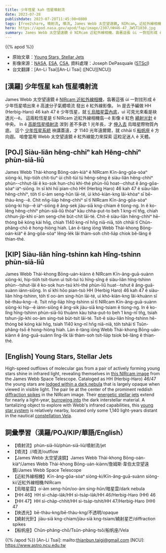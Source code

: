 ```yaml
---
title: 少年恆星 kah 恆星噴射流
date: 2023-07-28
publishdate: 2023-07-28T11:45:00+0800
tags: [free2share, 噴射流, 噴流, James Webb 太空望遠鏡, NIRcam, 近紅外線相機, 烏暗星雲, HH 46, HH 47, 袂透光, 繞射光針, 船帆座]
hero: https://apod.nasa.gov/apod/fap/image/2307/HH46-47_JWST1030.jpg
summary: James Webb 太空望遠鏡 ê NIRcam 近紅外線相機，翕著這張 ùi 一對拄形成 ê 少年恆星噴出來 ê 高速分子氣體噴流 發出 ê 紅外線影像。
---
```


{{% apod %}}

- 原始文章：[Young Stars, Stellar Jets](https://apod.nasa.gov/apod/ap230728.html)
- 影像來源：[NASA](https://www.nasa.gov), [ESA](https://www.esa.int/), [CSA](https://www.asc-csa.gc.ca/eng/), 資料處理：Joseph DePasquale ([STScI](https://www.stsci.edu))
- 台文翻譯：[An-Li Tsai][An-Li Tsai] ([NCU][NCU])

## [漢羅] 少年恆星 kah 恆星噴射流
James Webb 太空望遠鏡 ê [NIRcam 近紅外線相機][this NIRcam image]，翕著這張 ùi 一對拄形成 ê 少年恆星噴出來 ê 高速分子氣體噴流 發出 ê 紅外線影像。
In 是去予編做 HH (Herbig-Haro) 46 kah 47 ê 少年恆星，就 [tī 烏暗星雲內底][lodged within a dark nebula]，uì 可見光來看是袂透光--ê。
這兩粒恆星是 tī NIRcam 近紅外線相機翕--ê 影像 ê 紅色 [繞射光針][diffraction spikes] ê 中央。
In ê [高能恆星噴射流][energetic stellar jets] 湠到 差不多欲 1 光年長，才 [伸入去][burrowing into] 烏暗星際物質內底。
這个 [少年恆星系統][young star system] 袂講蓋遠，才 1140 光年遠爾爾，就 chhāi tī [船帆座][constellation Vela] ê 方向遐。
咱會當用 Webb 太空望遠鏡 ê 紅外線能力來探索 這粒足迷人 ê 天體。

## [POJ] Siàu-liân hêng-chhiⁿ kah Hêng-chhiⁿ phùn-siā-liû
James Webb Thài-khong Bōng-oán-kiàⁿ ê NIRcam Kīn-âng-gōa-sòaⁿ siòng-ki, hip-tio̍h chit-tiuⁿ ùi chi̍t-tùi tú hêng-sêng ê siàu-liân hêng-chhiⁿ phùn--chhut-lâi ê ko-sok hun-chú khì-thé phùn-liû hoat--chhut ê âng-gōa-sòaⁿ iáⁿ-siōng.
In sī khì hō͘ pian-chò HH (Herbig Haro) 46 kah 47 ê siàu-liân hêng-chhiⁿ, to̍h tī o͘-àm seng-hûn lāi-té, ùi khó-kiàn-kng lâi-khòaⁿ sī bē-thàu-kng--ê.
Chit nn̄g-lia̍p hêng-chhiⁿ sī tī NIRcam Kīn-âng-gōa-sòaⁿ siòng-ki hip--ê iáⁿ-siōng ê âng-sek jiàu-siā kng-chiam ê tiong-ng.
In ê ko-lêng hêng-chhiⁿ phùn-siā-liû thòaⁿ kàu chha-put-to beh 1 kng-nî tn̂g, chiah chhun-ji̍p-khì o͘-àm seng-chè bu̍t-chit lāi-té.
Chit-ê siàu-liân hêng-chhiⁿ hē-thóng bē kóng kài hn̄g, chiah 1140 kng-nî hn̄g niā-niā, to̍h chhāi tī Chûn-phâng-chō ê hong-hiòng hiah.
Lán ē-tàng iōng Webb Thài-khong Bōng-oán-kiàⁿ ê âng-gōa-sòaⁿ lêng-le̍k lâi thàm-soh chit-lia̍p chiok bê-lâng ê thian-thé.

## [KIP] Siàu-liân hîng-tshinn kah Hîng-tshinn phùn-siā-liû
James Webb Thài-khong Bōng-uán-kiànn ê NIRcam Kīn-âng-guā-suànn siòng-ki, hip-tio̍h tsit-tiunn uì tsi̍t-tuì tú hîng-sîng ê siàu-liân hîng-tshinn phùn--tshut-lâi ê ko-sok hun-tsú khì-thé phùn-liû huat--tshut ê âng-guā-suànn iánn-siōng.
In sī khì hōo pian-tsò HH (Herbig Haro) 46 kah 47 ê siàu-liân hîng-tshinn, to̍h tī oo-àm sing-hûn lāi-té, uì khó-kiàn-kng lâi-khuànn sī bē-thàu-kng--ê.
Tsit nn̄g-lia̍p hîng-tshinn sī tī NIRcam Kīn-âng-guā-suànn siòng-ki hip--ê iánn-siōng ê âng-sik jiàu-siā kng-tsiam ê tiong-ng.
In ê ko-lîng hîng-tshinn phùn-siā-liû thuànn kàu tsha-put-to beh 1 kng-nî tn̂g, tsiah tshun-ji̍p-khì oo-àm sing-tsè bu̍t-tsit lāi-té.
Tsit-ê siàu-liân hîng-tshinn hē-thóng bē kóng kài hn̄g, tsiah 1140 kng-nî hn̄g niā-niā, to̍h tshāi tī Tsûn-phâng-tsō ê hong-hiòng hiah.
Lán ē-tàng iōng Webb Thài-khong Bōng-uán-kiànn ê âng-guā-suànn lîng-li̍k lâi thàm-soh tsit-lia̍p tsiok bê-lâng ê thian-thé.

## [English] Young Stars, Stellar Jets
High-speed outflows of molecular gas from a pair of actively forming young stars shine in infrared light, revealing themselves in [this NIRcam image][this NIRcam image] from the James Webb Space Telescope.
Cataloged as HH (Herbig-Haro) 46/47 the young stars are [lodged within a dark nebula][lodged within a dark nebula] that is largely opaque when viewed in visible light.
The pair lie at the center of the prominent reddish [diffraction spikes][diffraction spikes] in the NIRcam image.
Their [energetic stellar jets][energetic stellar jets] extend for nearly a light-year, [burrowing into][burrowing into] the dark interstellar material.
A tantalizing object to explore with Webb's infrared capabilities, this [young star system][young star system] is relatively nearby, located only some 1,140 light-years distant in the nautical [constellation Vela][constellation Vela].

## 詞彙學習（漢羅/POJ/KIP/華語/English）
- 【噴射流】phùn-siā-liû/phùn-siā-liû/噴射流/jet
- 【噴流】//噴流/outflow
- 【James Webb 太空望遠鏡】James Webb Thài-khong Bōng-oán-kiàⁿ/James Webb Thài-khong Bōng-uán-kiànn/詹姆斯·韋伯太空望遠鏡/James Webb Space Telescope
- 【近紅外線相機】Kīn-âng-gōa-sòaⁿ siòng-ki/Kīn-âng-guā-suànn siòng-ki/近紅外線相機/NIRcam
- 【烏暗星雲】o͘-àm seng-hûn/oo-àm sing-hûn/暗星雲/dark nebula
- 【HH 46】HH sì-cha̍p-la̍k/HH sì-tsa̍p-la̍k/HH 46/Herbig-Haro (HH) 46
- 【HH 47】HH sì-cha̍p-chhit/HH sì-tsa̍p-tshit/HH 47/Herbig-Haro (HH) 47
- 【袂透光】bē-thàu-kng/bē-thàu-kng/不透明/opaque
- 【繞射光針】jiàu-siā kng-chiam/jiàu-siā kng-tsiam/繞射星芒/diffraction spikes
- 【船帆座】Chûn-phâng-chō/Tsûn-phâng-tsō/船帆座/Vela

{{% /apod %}}
[An-Li Tsai]: mailto:thianbun.taigi@gmail.com
[NCU]: https://www.astro.ncu.edu.tw

[copyright]: https://apod.nasa.gov/apod/fap/lib/about_apod.html#srapply
[License]: https://creativecommons.org/licenses/by/2.0/

[this NIRcam image]:https://webbtelescope.org/contents/media/images/2023/131/01H53089T1FMZZN48VD4Z73FRC
[lodged within a dark nebula]:https://www.eso.org/public/ireland/images/eso1336c/
[diffraction spikes]:https://webbtelescope.org/contents/media/images/01G529MX46J7AFK61GAMSHKSSN
[energetic stellar jets]:https://webbtelescope.org/contents/media/images/2018/53/4266-Image?Tag=Stellar%20Jets
[burrowing into]:https://www.spitzer.caltech.edu/image/ssc2003-06f-embedded-outflow-in-hh-46-47
[young star system]:http://arxiv.org/abs/astro-ph/0304258
[constellation Vela]:http://www.hawastsoc.org/deepsky/vel/index.html
